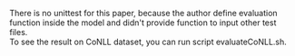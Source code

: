 There is no unittest for this paper, because the author define evaluation function inside the model and didn't provide function to input other test files.
<br>To see the result on CoNLL dataset, you can run script evaluateCoNLL.sh.
